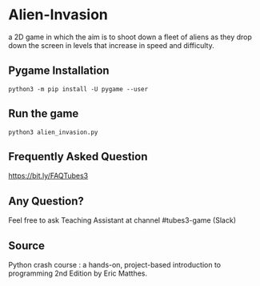 # Alien-Invasion
a 2D game in which the aim is to shoot down a fleet of aliens as they drop down the screen in levels that increase in speed and difficulty.

## Pygame Installation
```
python3 -m pip install -U pygame --user
```

## Run the game
```
python3 alien_invasion.py
```

## Frequently Asked Question
https://bit.ly/FAQTubes3

## Any Question?
Feel free to ask Teaching Assistant at channel #tubes3-game (Slack)

## Source
Python crash course : a hands-on, project-based introduction to programming 2nd Edition by Eric Matthes.
